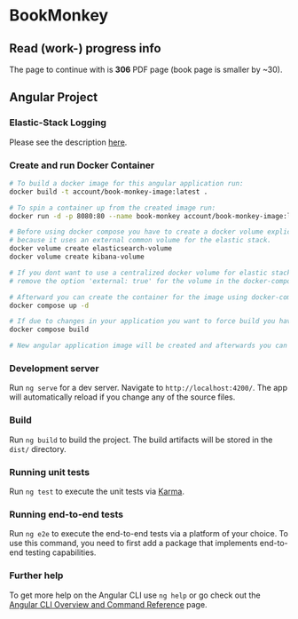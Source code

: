 # BookMonkey

## Read (work-) progress info

The page to continue with is <b>306</b> PDF page (book page is smaller by ~30).


## Angular Project

### Elastic-Stack Logging

Please see the description [here](./README-elastic.md).

### Create and run Docker Container

```bash
# To build a docker image for this angular application run:
docker build -t account/book-monkey-image:latest .

# To spin a container up from the created image run:
docker run -d -p 8080:80 --name book-monkey account/book-monkey-image:latest

# Before using docker compose you have to create a docker volume explicitly, 
# because it uses an external common volume for the elastic stack.
docker volume create elasticsearch-volume
docker volume create kibana-volume

# If you dont want to use a centralized docker volume for elastic stack 
# remove the option 'external: true' for the volume in the docker-compose file.

# Afterward you can create the container for the image using docker-compose file:
docker compose up -d

# If due to changes in your application you want to force build you have to do it like so:
docker compose build

# New angular application image will be created and afterwards you can spin up the docker compose as usual.
```

### Development server

Run `ng serve` for a dev server. Navigate to `http://localhost:4200/`. The app will automatically reload if you change any of the source files.

### Build

Run `ng build` to build the project. The build artifacts will be stored in the `dist/` directory.

### Running unit tests

Run `ng test` to execute the unit tests via [Karma](https://karma-runner.github.io).

### Running end-to-end tests

Run `ng e2e` to execute the end-to-end tests via a platform of your choice. To use this command, you need to first add a package that implements end-to-end testing capabilities.

### Further help

To get more help on the Angular CLI use `ng help` or go check out the [Angular CLI Overview and Command Reference](https://angular.io/cli) page.
